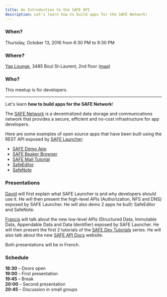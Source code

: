 ```yaml
---
title: An Introduction to the SAFE API
description: Let's learn how to build apps for the SAFE Network!
---
```


### When?
Thursday, October 13, 2016 from 6:30 PM to 9:30 PM

### Where?
[Yap Lounge](http://yaplounge.com/event-space/), 3485 Boul St-Laurent, 2nd floor ([map](https://goo.gl/maps/qKyFxYGWDYu))

### Who?
This meetup is for developers.

---

Let's learn **how to build apps for the SAFE Network**!

The [SAFE Network](https://safenetwork.org/) is a decentralized data storage and communications network that provides a secure, efficient and no-cost infrastructure for app developers.

Here are some examples of open source apps that have been built using the REST API exposed by [SAFE Launcher](https://maidsafe.readme.io/docs/launcher):

* [SAFE Demo App](https://apps.safenetwork.org/safe-demo-app/)
* [SAFE Beaker Browser](https://apps.safenetwork.org/safe-beaker-browser/)
* [SAFE Mail Tutorial](https://apps.safenetwork.org/safe-mail-tutorial/)
* [SafeEditor](https://apps.safenetwork.org/safeeditor/)
* [SafeNote](https://apps.safenetwork.org/safenote/)

### Presentations

[David](https://github.com/davidmtl) will first explain what SAFE Launcher is and why developers should use it. He will then present the high-level APIs (Authorization, NFS and DNS) exposed by SAFE Launcher. He will also demo 2 apps he built: SafeEditor and SafeNote.

[Francis](https://github.com/frabrunelle) will talk about the new low-level APIs (Structured Data, Immutable Data, Appendable Data and Data Identifier) exposed by SAFE Launcher. He will then present the first 2 tutorials of the [SAFE Dev Tutorials](https://tutorials.safedev.org/) series. He will also talk about the new [SAFE API Docs](https://api.safedev.org/) website.

Both presentations will be in French.

### Schedule

**18:30** – Doors open <br>
**19:00** – First presentation <br>
**19:45** – Break <br>
**20:00** – Second presentation <br>
**20:45** – Discussion in small groups
